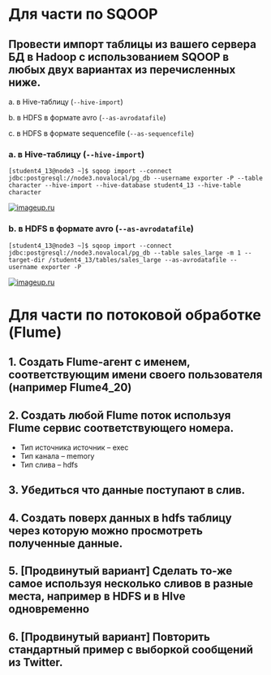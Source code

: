 # Для части по SQOOP
## Провести импорт таблицы из вашего сервера БД в Hadoop с использованием SQOOP в любых двух вариантах из перечисленных ниже.

a. в Hive-таблицу (`--hive-import`)

b. в HDFS в формате avro (`--as-avrodatafile`)

c. в HDFS в формате sequencefile (`--as-sequencefile`)

### a. в Hive-таблицу (`--hive-import`)
```
[student4_13@node3 ~]$ sqoop import --connect jdbc:postgresql://node3.novalocal/pg_db --username exporter -P --table character --hive-import --hive-database student4_13 --hive-table character
```
[![imageup.ru](https://imageup.ru/img202/3625526/screenshot-from-2020-06-30-12-07-31.png)](https://imageup.ru/img202/3625526/screenshot-from-2020-06-30-12-07-31.png.html)
### b. в HDFS в формате avro (`--as-avrodatafile`)
```
[student4_13@node3 ~]$ sqoop import --connect jdbc:postgresql://node3.novalocal/pg_db --table sales_large -m 1 --target-dir /student4_13/tables/sales_large --as-avrodatafile --username exporter -P
```
[![imageup.ru](https://imageup.ru/img93/3625536/screenshot-from-2020-06-30-12-41-51.png)](https://imageup.ru/img93/3625536/screenshot-from-2020-06-30-12-41-51.png.html)


# Для части по потоковой обработке (Flume)

## 1. Создать Flume-агент с именем, соответствующим имени своего пользователя (например Flume4_20)

## 2. Создать любой Flume поток используя Flume сервис соответствующего номера.

- Тип источника источник – exeс
- Тип канала – memory
- Тип слива – hdfs

## 3. Убедиться что данные поступают в слив.

## 4. Создать поверх данных в hdfs таблицу через которую можно просмотреть полученные данные.

## 5. [Продвинутый вариант] Сделать то-же самое используя несколько сливов в разные места, например в HDFS и в HIve одновременно

## 6. [Продвинутый вариант] Повторить стандартный пример с выборкой сообщений из Twitter.
